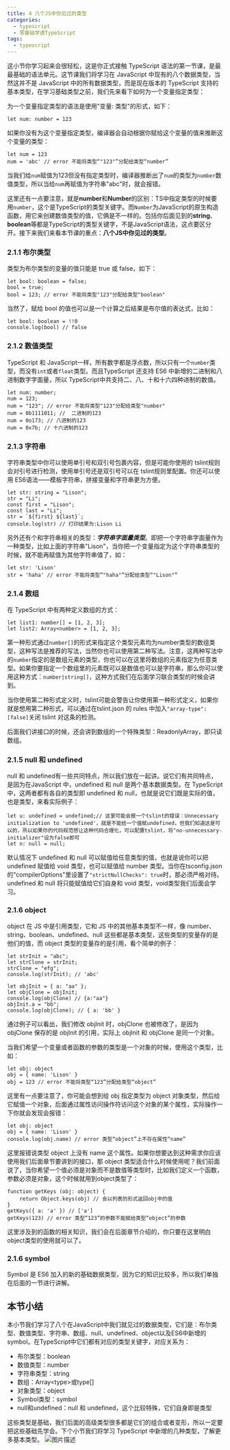 ```yaml
---
title: 4 八个JS中你见过的类型
categories: 
  - typescript
  - 零基础学透TypeScript
tags: 
  - typescript
---
```


这小节你学习起来会很轻松，这是你正式接触 TypeScript
语法的第一节课，是最最基础的语法单元。这节课我们将学习在 JavaScript
中现有的八个数据类型，当然这并不是 JavaScript
中的所有数据类型，而是现在版本的 TypeScript
支持的基本类型，在学习基础类型之前，我们先来看下如何为一个变量指定类型：

为一个变量指定类型的语法是使用"变量: 类型"的形式，如下：

``` {.language-typescript}
let num: number = 123
```

如果你没有为这个变量指定类型，编译器会自动根据你赋给这个变量的值来推断这个变量的类型：

``` {.language-typescript}
let num = 123
num = 'abc' // error 不能将类型“"123"”分配给类型“number”
```

当我们给`num`赋值为123但没有指定类型时，编译器推断出了`num`的类型为`number`数值类型，所以当给`num`再赋值为字符串"abc"时，就会报错。

这里还有一点要注意，就是**number**和**Number**的区别：TS中指定类型的时候要用`number`，这个是TypeScript的类型关键字。而`Number`为JavaScript的原生构造函数，用它来创建数值类型的值，它俩是不一样的。包括你后面见到的**string**、**boolean**等都是TypeScript的类型关键字，不是JavaScript语法，这点要区分开。接下来我们来看本节课的重点：**八个JS中你见过的类型**。

### 2.1.1 布尔类型

类型为布尔类型的变量的值只能是 true 或 false，如下：

``` {.language-typescript}
let bool: boolean = false;
bool = true;
bool = 123; // error 不能将类型"123"分配给类型"boolean"
```

当然了，赋给 bool 的值也可以是一个计算之后结果是布尔值的表达式，比如：

``` {.language-typescript}
let bool: boolean = !!0
console.log(bool) // false
```

### 2.1.2 数值类型

TypeScript 和 JavaScript一样，所有数字都是浮点数，所以只有一个`number`类型，而没有`int`或者`float`类型。而且TypeScript 还支持 ES6 中新增的二进制和八进制数字字面量，所以 TypeScript中共支持二、八、十和十六四种进制的数值。

``` {.language-typescript}
let num: number;
num = 123;
num = "123"; // error 不能将类型"123"分配给类型"number"
num = 0b1111011; //  二进制的123
num = 0o173; // 八进制的123
num = 0x7b; // 十六进制的123
```

### 2.1.3 字符串

字符串类型中你可以使用单引号和双引号包裹内容，但是可能你使用的 tslint规则会对引号进行检测，使用单引号还是双引号可以在 tslint规则里配置。你还可以使用 ES6语法——模板字符串，拼接变量和字符串更为方便。

``` {.language-typescript}
let str: string = "Lison";
str = "Li";
const first = "Lison";
const last = "Li";
str = `${first} ${last}`;
console.log(str) // 打印结果为:Lison Li
```

另外还有个和字符串相关的类型：***字符串字面量类型***。即把一个字符串字面量作为一种类型，比如上面的字符串"Lison"，当你把一个变量指定为这个字符串类型的时候，就不能再赋值为其他字符串值了，如：

``` {.language-typescript}
let str: 'Lison'
str = 'haha' // error 不能将类型“"haha"”分配给类型“"Lison"”
```

### 2.1.4 数组

在 TypeScript 中有两种定义数组的方式：

``` {.language-typescript}
let list1: number[] = [1, 2, 3];
let list2: Array<number> = [1, 2, 3];
```

第一种形式通过`number[]`的形式来指定这个类型元素均为number类型的数组类型，这种写法是推荐的写法，当然你也可以使用第二种写法。注意，这两种写法中的`number`指定的是数组元素的类型，你也可以在这里将数组的元素指定为任意类型。如果你要指定一个数组里的元素既可以是数值也可以是字符串，那么你可以使用这种方式：`number|string[]`，这种方式我们在后面学习联合类型的时候会讲到。

当你使用第二种形式定义时，tslint可能会警告让你使用第一种形式定义，如果你就是想用第二种形式，可以通过在tslint.json 的 rules 中加入`"array-type": [false]`关闭 tslint 对这条的检测。

后面我们讲接口的时候，还会讲到数组的一个特殊类型：ReadonlyArray，即只读数组。

### 2.1.5 null 和 undefined

null 和 undefined有一些共同特点，所以我们放在一起讲。说它们有共同特点，是因为在JavaScript 中，undefined 和 null 是两个基本数据类型。在 TypeScript 中，这两者都有各自的类型即 undefined 和 null，也就是说它们既是实际的值，也是类型，来看实际例子：

``` {.language-typescript}
let u: undefined = undefined;// 这里可能会报一个tslint的错误：Unnecessary initialization to 'undefined'，就是不能给一个值赋undefined，但我们知道这是可以的，所以如果你的代码规范想让这种代码合理化，可以配置tslint，将"no-unnecessary-initializer"设为false即可
let n: null = null; 
```

默认情况下 undefined 和 null 可以赋值给任意类型的值，也就是说你可以把undefined 赋值给 void 类型，也可以赋值给 number 类型。当你在tsconfig.json的"compilerOptions"里设置了`"strictNullChecks": true`时，那必须严格对待。undefined 和 null 将只能赋值给它们自身和 void 类型，void类型我们后面会学习。

### 2.1.6 object

object 在 JS 中是引用类型，它和 JS 中的其他基本类型不一样，像 number、string、boolean、undefined、null 这些都是基本类型，这些类型的变量存的是他们的值，而 object 类型的变量存的是引用，看个简单的例子：

``` {.language-typescript}
let strInit = "abc";
let strClone = strInit;
strClone = "efg";
console.log(strInit); // 'abc'

let objInit = { a: "aa" };
let objClone = objInit;
console.log(objClone) // {a:"aa"}
objInit.a = "bb";
console.log(objClone); // { a: 'bb' }
```

通过例子可以看出，我们修改 objInit 时，objClone 也被修改了，是因为 objClone 保存的是 objInit 的引用，实际上 objInit 和 objClone 是同一个对象。

当我们希望一个变量或者函数的参数的类型是一个对象的时候，使用这个类型，比如：

``` {.language-typescript}
let obj: object
obj = { name: 'Lison' }
obj = 123 // error 不能将类型“123”分配给类型“object”
```

这里有一点要注意了，你可能会想到给 obj 指定类型为 object 对象类型，然后给它赋值一个对象，后面通过属性访问操作符访问这个对象的某个属性，实际操作一下你就会发现会报错：

``` {.language-typescript}
let obj: object
obj = { name: 'Lison' }
console.log(obj.name) // error 类型“object”上不存在属性“name”
```

这里报错说类型 object 上没有 name 这个属性。如果你想要达到这种需求你应该使用我们后面章节要讲到的接口，那 object 类型适合什么时候使用呢？我们前面说了，当你希望一个值必须是对象而不是数值等类型时，比如我们定义一个函数，参数必须是对象，这个时候就用到object类型了：

``` {.language-typescript}
function getKeys (obj: object) {
    return Object.keys(obj) // 会以列表的形式返回obj中的值
}
getKeys({ a: 'a' }) // ['a']
getKeys(123) // error 类型“123”的参数不能赋给类型“object”的参数
```

这里涉及到的函数的相关知识，我们会在后面章节介绍的，你只要在这里明白object类型的使用就可以了。

### 2.1.6 symbol

Symbol 是 ES6 加入的新的基础数据类型，因为它的知识比较多，所以我们单独在后面的一节进行讲解。

本节小结
--------

本小节我们学习了八个在JavaScript中我们就见过的数据类型，它们是：布尔类型、数值类型、字符串、数组、null、undefined、object以及ES6中新增的symbol。在TypeScript中它们都有对应的类型关键字，对应关系为：

-   布尔类型：boolean
-   数值类型：number
-   字符串类型：string
-   数组：Array\<type\>或type[]
-   对象类型：object
-   Symbol类型：symbol
-   null和undefined：null 和 undefined，这个比较特殊，它们自身即是类型

这些类型是基础，我们后面的高级类型很多都是它们的组合或者变形，所以一定要把这些基础先学会。下个小节我们将学习 TypeScript 中新增的几种类型，了解更多基本类型。
![图片描述](http://img.mukewang.com/5cf4bf49000143cc16000998.jpg)